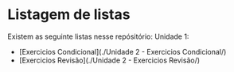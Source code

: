 # Listagem de listas

Existem as seguinte listas nesse repósitório: 
 Unidade 1:
 - [Exercicios Condicional](./Unidade 2 - Exercicios Condicional/)
 - [Exercicios Revisão](./Unidade 2 - Exercicios Revisão/)
